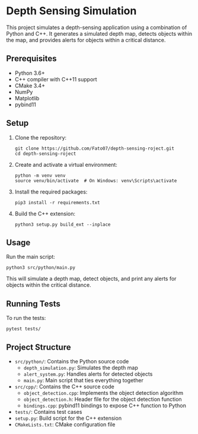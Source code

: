 # Depth Sensing Simulation

This project simulates a depth-sensing application using a combination of Python and C++. It generates a simulated depth map, detects objects within the map, and provides alerts for objects within a critical distance.

## Prerequisites

- Python 3.6+
- C++ compiler with C++11 support
- CMake 3.4+
- NumPy
- Matplotlib
- pybind11

## Setup

1. Clone the repository:
   ```
   git clone https://github.com/Fato07/depth-sensing-roject.git
   cd depth-sensing-roject
   ```

2. Create and activate a virtual environment:
   ```
   python -m venv venv
   source venv/bin/activate  # On Windows: venv\Scripts\activate
   ```

3. Install the required packages:
   ```
   pip3 install -r requirements.txt
   ```

4. Build the C++ extension:
   ```
   python3 setup.py build_ext --inplace
   ```

## Usage

Run the main script:
```
python3 src/python/main.py
```

This will simulate a depth map, detect objects, and print any alerts for objects within the critical distance.

## Running Tests

To run the tests:
```
pytest tests/
```

## Project Structure

- `src/python/`: Contains the Python source code
  - `depth_simulation.py`: Simulates the depth map
  - `alert_system.py`: Handles alerts for detected objects
  - `main.py`: Main script that ties everything together
- `src/cpp/`: Contains the C++ source code
  - `object_detection.cpp`: Implements the object detection algorithm
  - `object_detection.h`: Header file for the object detection function
  - `bindings.cpp`: pybind11 bindings to expose C++ function to Python
- `tests/`: Contains test cases
- `setup.py`: Build script for the C++ extension
- `CMakeLists.txt`: CMake configuration file